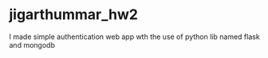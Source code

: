 # jigarthummar_hw2
I made simple authentication web app wth the use of python lib named flask and mongodb

